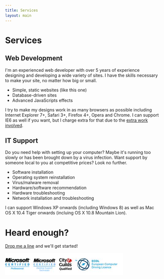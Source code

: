 ```yaml
---
title: Services
layout: main
---
```

# Services

## Web Development
I'm an experienced web developer with over 5 years of experience designing and developing a wide variety of sites. I have the skills necessary to make your site, no matter how big or small.

- Simple, static websites (like this one)
- Database-driven sites
- Advanced JavaScripts effects

I try to make my designs work in as many browsers as possible including Internet Explorer 7+, Safari 3+, Firefox 4+, Opera and Chrome. I can support IE6 as well if you want, but I charge extra for that due to the [extra work involved](https://en.wikipedia.org/wiki/Internet_Explorer_6#Criticism).


## IT Support
Do you need help with setting up your computer? Maybe it's running too slowly or has been brought down by a virus infection. Want support by someone local to you at competitive prices? Look no further.

- Software installation
- Operating system reinstallation
- Virus/malware removal
- Hardware/software recommendation
- Hardware troubleshooting
- Network installation and troubleshooting

I can support Windows XP onwards (including Windows 8) as well as Mac OS X 10.4 Tiger onwards (incluing OS X 10.8 Mountain Lion).


# Heard enough?
[Drop me a line](contact.html) and we'll get started!

![](assets/certified.jpg)